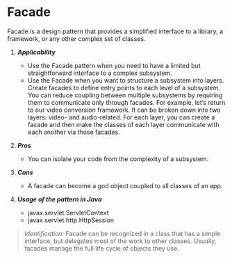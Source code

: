 # Facade

Facade is a design pattern that provides a simplified interface to a library, a framework, or any other complex set of classes.

1. ___Applicability___
    * Use the Facade pattern when you need to have a limited but straightforward interface to a complex subsystem.
    * Use the Facade when you want to structure a subsystem into layers. Create facades to define entry points to each level of a subsystem.
      You can reduce coupling between multiple subsystems by requiring them to communicate only through facades.
      For example, let’s return to our video conversion framework. It can be broken down into two layers: video- and audio-related.
      For each layer, you can create a facade and then make the classes of each layer communicate with each another via those facades.

2. ___Pros___
    * You can isolate your code from the complexity of a subsystem.

3. ___Cons___
    * A facade can become a god object coupled to all classes of an app.

4. ___Usage of the pattern in Java___
    * javax.servlet.ServletContext
    * javax.servlet.http.HttpSession

> _Identification:_ Facade can be recognized in a class that has a simple interface, but delegates most of the work to other classes.
> Usually, facades manage the full life cycle of objects they use.